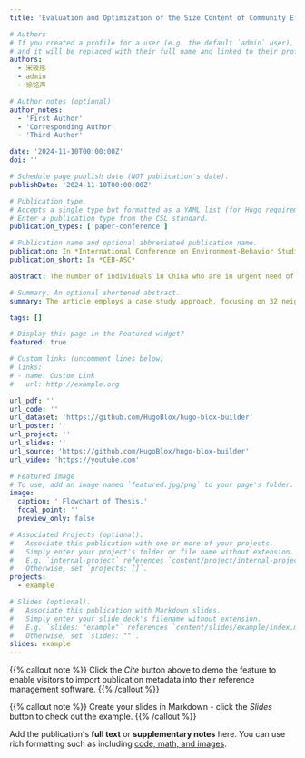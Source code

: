 ```yaml
---
title: 'Evaluation and Optimization of the Size Content of Community Elderly Institutions'

# Authors
# If you created a profile for a user (e.g. the default `admin` user), write the username (folder name) here
# and it will be replaced with their full name and linked to their profile.
authors:
  - 宋筱彤
  - admin
  - 徐铭声

# Author notes (optional)
author_notes:
  - 'First Author'
  - 'Corresponding Author'
  - 'Third Author'

date: '2024-11-10T00:00:00Z'
doi: ''

# Schedule page publish date (NOT publication's date).
publishDate: '2024-11-10T00:00:00Z'

# Publication type.
# Accepts a single type but formatted as a YAML list (for Hugo requirements).
# Enter a publication type from the CSL standard.
publication_types: ['paper-conference']

# Publication name and optional abbreviated publication name.
publication: In *International Conference on Environment-Behavior Studies*
publication_short: In *CEB-ASC*

abstract: The number of individuals in China who are in urgent need of long-term care as they age has reached a significant population. In response to this situation, China has established a significant number of elderly care institutions. However, there is an imbalance between the supply and demand of such facilities. Previous studies have frequently concentrated on individual case analysis or the examination of institutional household types, yet they have largely overlooked the influence of the number and proportion of elderly individuals and their living standards on the scale and scope of services provided by neighboring elderly institutions. The article employs a case study approach, focusing on 32 neighborhoods in Qinhuai District, Nanjing, China, within the Qinhong Street. The study aims to (1) examine the current distribution of community elderly care institutions, (2) utilize Python to crawl network data, conduct community information collection, and employ other methods to gather information about the elderly population. The number of households and housing prices of the neighborhood are used as units of analysis. Principal component analysis is employed to reduce the dimensionality of the data, thereby extracting four types of integrated elderly living standards and the number of elderly people in the area. The influencing factors were identified and visualized using ArcGis, and the data were graded using the quartile method. The establishment of three types of demand grades in terms of population and living standard provides a scientific theoretical basis for the setting of facility grades of community-based elderly care organizations.

# Summary. An optional shortened abstract.
summary: The article employs a case study approach, focusing on 32 neighborhoods in Qinhuai District, Nanjing, China, within the Qinhong Street. 

tags: []

# Display this page in the Featured widget?
featured: true

# Custom links (uncomment lines below)
# links:
# - name: Custom Link
#   url: http://example.org

url_pdf: ''
url_code: ''
url_dataset: 'https://github.com/HugoBlox/hugo-blox-builder'
url_poster: ''
url_project: ''
url_slides: ''
url_source: 'https://github.com/HugoBlox/hugo-blox-builder'
url_video: 'https://youtube.com'

# Featured image
# To use, add an image named `featured.jpg/png` to your page's folder.
image:
  caption: ' Flowchart of Thesis.'
  focal_point: ''
  preview_only: false

# Associated Projects (optional).
#   Associate this publication with one or more of your projects.
#   Simply enter your project's folder or file name without extension.
#   E.g. `internal-project` references `content/project/internal-project/index.md`.
#   Otherwise, set `projects: []`.
projects:
  - example

# Slides (optional).
#   Associate this publication with Markdown slides.
#   Simply enter your slide deck's filename without extension.
#   E.g. `slides: "example"` references `content/slides/example/index.md`.
#   Otherwise, set `slides: ""`.
slides: example
---
```


{{% callout note %}}
Click the _Cite_ button above to demo the feature to enable visitors to import publication metadata into their reference management software.
{{% /callout %}}

{{% callout note %}}
Create your slides in Markdown - click the _Slides_ button to check out the example.
{{% /callout %}}

Add the publication's **full text** or **supplementary notes** here. You can use rich formatting such as including [code, math, and images](https://docs.hugoblox.com/content/writing-markdown-latex/).
